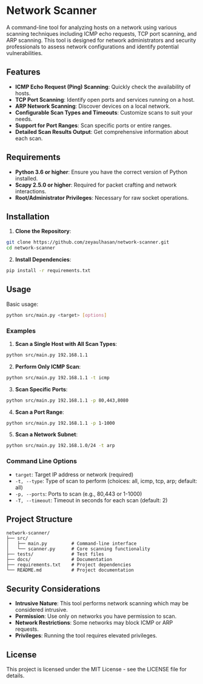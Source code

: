 # Network Scanner

A command-line tool for analyzing hosts on a network using various scanning techniques including ICMP echo requests, TCP port scanning, and ARP scanning. This tool is designed for network administrators and security professionals to assess network configurations and identify potential vulnerabilities.

## Features

-   **ICMP Echo Request (Ping) Scanning**: Quickly check the availability of hosts.
-   **TCP Port Scanning**: Identify open ports and services running on a host.
-   **ARP Network Scanning**: Discover devices on a local network.
-   **Configurable Scan Types and Timeouts**: Customize scans to suit your needs.
-   **Support for Port Ranges**: Scan specific ports or entire ranges.
-   **Detailed Scan Results Output**: Get comprehensive information about each scan.

## Requirements

-   **Python 3.6 or higher**: Ensure you have the correct version of Python installed.
-   **Scapy 2.5.0 or higher**: Required for packet crafting and network interactions.
-   **Root/Administrator Privileges**: Necessary for raw socket operations.

## Installation

1. **Clone the Repository**:

```bash
git clone https://github.com/zeyaulhasan/network-scanner.git
cd network-scanner
```

2. **Install Dependencies**:

```bash
pip install -r requirements.txt
```

## Usage

Basic usage:

```bash
python src/main.py <target> [options]
```

### Examples

1. **Scan a Single Host with All Scan Types**:

```bash
python src/main.py 192.168.1.1
```

2. **Perform Only ICMP Scan**:

```bash
python src/main.py 192.168.1.1 -t icmp
```

3. **Scan Specific Ports**:

```bash
python src/main.py 192.168.1.1 -p 80,443,8080
```

4. **Scan a Port Range**:

```bash
python src/main.py 192.168.1.1 -p 1-1000
```

5. **Scan a Network Subnet**:

```bash
python src/main.py 192.168.1.0/24 -t arp
```

### Command Line Options

-   `target`: Target IP address or network (required)
-   `-t, --type`: Type of scan to perform (choices: all, icmp, tcp, arp; default: all)
-   `-p, --ports`: Ports to scan (e.g., 80,443 or 1-1000)
-   `-T, --timeout`: Timeout in seconds for each scan (default: 2)

## Project Structure

```
network-scanner/
├── src/
│   ├── main.py         # Command-line interface
│   └── scanner.py      # Core scanning functionality
├── tests/              # Test files
├── docs/               # Documentation
├── requirements.txt    # Project dependencies
└── README.md           # Project documentation
```

## Security Considerations

-   **Intrusive Nature**: This tool performs network scanning which may be considered intrusive.
-   **Permission**: Use only on networks you have permission to scan.
-   **Network Restrictions**: Some networks may block ICMP or ARP requests.
-   **Privileges**: Running the tool requires elevated privileges.

## License

This project is licensed under the MIT License - see the LICENSE file for details.
